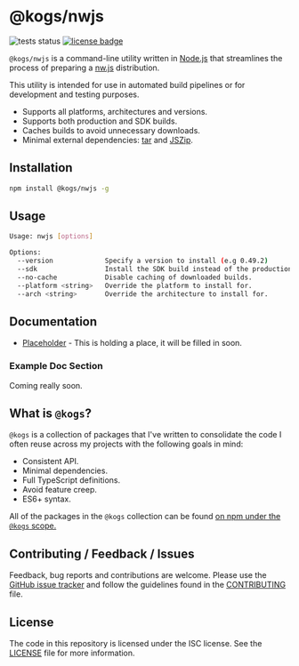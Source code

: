 # @kogs/nwjs
![tests status](https://github.com/Kruithne/kogs-nwjs/actions/workflows/github-actions-test.yml/badge.svg) [![license badge](https://img.shields.io/github/license/Kruithne/kogs-nwjs?color=blue)](LICENSE)

`@kogs/nwjs` is a command-line utility written in [Node.js](https://nodejs.org/) that streamlines the process of preparing a [nw.js](https://nwjs.io/) distribution.

This utility is intended for use in automated build pipelines or for development and testing purposes.

- Supports all platforms, architectures and versions.
- Supports both production and SDK builds.
- Caches builds to avoid unnecessary downloads.
- Minimal external dependencies: [tar](https://www.npmjs.com/package/tar) and [JSZip](https://www.npmjs.com/package/jszip).

## Installation
```bash
npm install @kogs/nwjs -g
```

## Usage
```bash
Usage: nwjs [options]

Options:
  --version             Specify a version to install (e.g 0.49.2)
  --sdk                 Install the SDK build instead of the production build.
  --no-cache            Disable caching of downloaded builds.
  --platform <string>   Override the platform to install for.
  --arch <string>       Override the architecture to install for.
```

## Documentation

- [Placeholder](#example-doc-section) - This is holding a place, it will be filled in soon.

### Example Doc Section

Coming really soon.

## What is `@kogs`?
`@kogs` is a collection of packages that I've written to consolidate the code I often reuse across my projects with the following goals in mind:

- Consistent API.
- Minimal dependencies.
- Full TypeScript definitions.
- Avoid feature creep.
- ES6+ syntax.

All of the packages in the `@kogs` collection can be found [on npm under the `@kogs` scope.](https://www.npmjs.com/settings/kogs/packages)

## Contributing / Feedback / Issues
Feedback, bug reports and contributions are welcome. Please use the [GitHub issue tracker](https://github.com/Kruithne/kogs-nwjs/issues) and follow the guidelines found in the [CONTRIBUTING](CONTRIBUTING.md) file.

## License
The code in this repository is licensed under the ISC license. See the [LICENSE](LICENSE) file for more information.